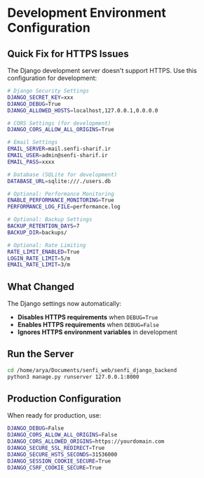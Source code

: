 # Development Environment Configuration

## Quick Fix for HTTPS Issues

The Django development server doesn't support HTTPS. Use this configuration for development:

```bash
# Django Security Settings
DJANGO_SECRET_KEY=xxx
DJANGO_DEBUG=True
DJANGO_ALLOWED_HOSTS=localhost,127.0.0.1,0.0.0.0

# CORS Settings (for development)
DJANGO_CORS_ALLOW_ALL_ORIGINS=True

# Email Settings
EMAIL_SERVER=mail.senfi-sharif.ir
EMAIL_USER=admin@senfi-sharif.ir
EMAIL_PASS=xxxx

# Database (SQLite for development)
DATABASE_URL=sqlite:///./users.db

# Optional: Performance Monitoring
ENABLE_PERFORMANCE_MONITORING=True
PERFORMANCE_LOG_FILE=performance.log

# Optional: Backup Settings
BACKUP_RETENTION_DAYS=7
BACKUP_DIR=backups/

# Optional: Rate Limiting
RATE_LIMIT_ENABLED=True
LOGIN_RATE_LIMIT=5/m
EMAIL_RATE_LIMIT=3/m
```

## What Changed

The Django settings now automatically:
- **Disables HTTPS requirements** when `DEBUG=True`
- **Enables HTTPS requirements** when `DEBUG=False`
- **Ignores HTTPS environment variables** in development

## Run the Server

```bash
cd /home/arya/Documents/senfi_web/senfi_django_backend
python3 manage.py runserver 127.0.0.1:8000
```

## Production Configuration

When ready for production, use:

```bash
DJANGO_DEBUG=False
DJANGO_CORS_ALLOW_ALL_ORIGINS=False
DJANGO_CORS_ALLOWED_ORIGINS=https://yourdomain.com
DJANGO_SECURE_SSL_REDIRECT=True
DJANGO_SECURE_HSTS_SECONDS=31536000
DJANGO_SESSION_COOKIE_SECURE=True
DJANGO_CSRF_COOKIE_SECURE=True
``` 